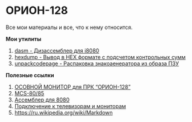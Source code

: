 # ОРИОН-128
Все мои материалы и все, что к нему относится.

**Мои утилиты**
1. [dasm - Дизассемблер для i8080](https://github.com/ikozin/ORION-128/tree/master/dasm)
2. [hexdump - Вывод в HEX формате с подсчетом контрольных сумм](https://github.com/ikozin/ORION-128/tree/master/hexdump)
3. [unpackcodepage - Распаковка знакоaенератора из образа ПЗУ](https://github.com/ikozin/ORION-128/tree/master/unpackcodepage)

**Полезные ссылки**

1. [ОСОВНОЙ МОНИТОР для ПРК “ОРИОН-128”](http://www.danbigras.ru/Orion/MainMon/MainMon.html)
2. [MCS-80/85](http://board.flatassembler.net/topic.php?t=18448)
3. [Aссемблер для 8080](http://zx-pk.ru/threads/26144-assembler-dlya-8080.html)
4. [Подключение к телевизорам и мониторам](http://zxbyte.ru/byte_connection_to_tv_and_monitors.htm)
5.  https://ru.wikipedia.org/wiki/Markdown

